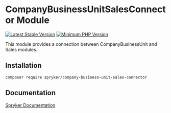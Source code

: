 # CompanyBusinessUnitSalesConnector Module
[![Latest Stable Version](https://poser.pugx.org/spryker/company-business-unit-sales-connector/v/stable.svg)](https://packagist.org/packages/spryker/company-business-unit-sales-connector)
[![Minimum PHP Version](https://img.shields.io/badge/php-%3E%3D%208.2-8892BF.svg)](https://php.net/)

This module provides a connection between CompanyBusinessUnit and Sales modules.

## Installation

```
composer require spryker/company-business-unit-sales-connector
```

## Documentation

[Spryker Documentation](https://docs.spryker.com)
